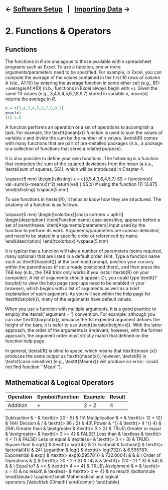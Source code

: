 ← [Software Setup](01-software-setup.md)&nbsp;&nbsp;&nbsp;|&nbsp;&nbsp;&nbsp;[Importing Data](03-importing-data.md) →
---

# 2. Functions & Operators

## Functions

The functions in *R* are analagous to those available within spreadsheet programs such as Excel. To use a function, one or more arguments/parameters need to be specified. For example, in Excel, you can compute the average of the values contained in the first 10 rows of column A (viz., A1:10) by entering the average function in some other cell (e.g., B1): =average(A1:A10) (n.b., functions in Excel always begin with =). Given the same 10 values (e.g., 3,4,5,4,5,6,7,8,9,7) stored in variable *x*, mean(x) returns the average in *R*.

```r
x = c(3,4,5,4,5,6,7,8,9,7)
mean(x)
[1] 5.8
```

A function performs an operation or a set of operations to accomplish a task. For example, the \texttt{mean($x$)} function is used to sum the values of variable $x$ and divide the sum by the number of $x$ values. \textsl{R} comes with many functions that are part of pre-installed packages (n.b., a package is a collection of functions that serve a related purpose).

It is also possible to define your own functions. The following is a function that computes the sum of the squared deviations from the mean (a.k.a., \textsl{sum of squares, SS}), which will be introduced in Chapter 4.

\vspace{5 mm}
\begin{lstlisting}
x = c(3,5,4,3,6,4,5,7)
SS = function(x){
    val=sum((x-mean(x))^2)
    return(val)
}
SS(x) # using the function
[1] 13.875
\end{lstlisting}
\vspace{5 mm}

To use functions in \textsl{R}, it helps to know how they are structured. The anatomy of a function is as follows:

\vspace{5 mm}
\begin{tcolorbox}[sharp corners = uphill]
\begin{description}
\item[Function name] case-sensitive, appears before a set of parentheses.
\item[Arguments/parameters] input used by the function to perform its work. Arguments/parameters are comma-delimited, and need to be stated in a specific order or referenced by name.
\end{description}
\end{tcolorbox}
\vspace{5 mm}

It is typical that a function will take a number of parameters (some required, many optional) that are listed in a default order. Hint: Type a function name such as \texttt{barplot()} at the command prompt, position your cursory within the parentheses (if not already positioned there), and then press the TAB key (n.b., the TAB trick only works if you install \textsl{R} on your computer). A list of arguments should appear. Or, you could type \texttt{?barplot} to view the help page (pop-ups need to be enabled in your browser), which begins with a list of arguments as well as a brief explanation of each argument. As you will see within the help page for \texttt{barplot()}, many of the arguments have default values.

When you use a function with multiple arguments, it is a good practice to employ the \textsl{`argument = '} convention. For example, although you can use \texttt{barplot($x$)}, because the 1st expected argument defines the height of the bars, it is safer to use \texttt{barplot(height=$x$)}. With the latter approach, the order of the arguments is irrelevant; however, with the former approach, the argument order must strictly match that defined on the function help page.

In general, \textsl{R} is blind to space, which means that \texttt{mean (x)} produces the same output as \texttt{mean(x)}; however, \textsl{R} is \textsf{case-sensitive} (e.g., \texttt{Mean(x)} will produce an error: `could not find function ``Mean''').



## Mathematical & Logical Operators

| Operation | Symbol/Function | Example | Result |
| --- | --- | --- | --- |
| Addition | + | 2 + 2 | 4 |


Subtraction & - & \texttt{> 20 - 5} & 15\\
Multiplication & * & \texttt{> 12 * 12} & 144\\
Division & / & \texttt{> 86 / 2} & 43\\
Power & \^{} & \texttt{> 4 \^{} 4} & 256\\
Greater than & \textgreater & \texttt{> 3 > 2} & TRUE\\
Greater or equal & \textgreater= & \texttt{> 3 >= 4} & FALSE\\
Less than & \textless & \texttt{> 4 < 1} & FALSE\\
Less or equal & \textless= & \texttt{> 3 <= 3} & TRUE\\
Square Root & sqrt() & \texttt{> sqrt(4)} & 2\\
Factorial & factorial() & \texttt{> factorial(4)} & 24\\
Logarithm & log() & \texttt{> log(732)} & 6.595781\\
Exponential & exp() & \texttt{> exp(6.595781)} & 732.0004\\
 &  &  & \\
Order of Operations & () & \texttt{> 20 - 2 * 3} & 14\\
 &  & \texttt{> (20 - 2) * 3} & 54\\
 &  &  & \\
Equal to? & == & \texttt{> 4 == 4} & TRUE\\
Assignment & = & \texttt{> x = 4} & no result\\
 & \textless- & \texttt{> x <- 4} & no result\\
\bottomrule
\end{tabular}
\caption{\small Mathematical and logical operators.}\label{tab:00math}
\end{center}
\end{table}